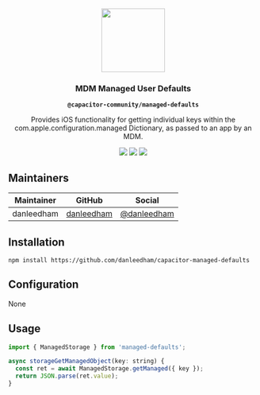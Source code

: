 <p align="center"><br><img src="https://user-images.githubusercontent.com/236501/85893648-1c92e880-b7a8-11ea-926d-95355b8175c7.png" width="128" height="128" /></p>
<h3 align="center">MDM Managed User Defaults</h3>
<p align="center"><strong><code>@capacitor-community/managed-defaults</code></strong></p>
<p align="center">
  Provides iOS functionality for getting individual keys within the com.apple.configuration.managed Dictionary, as passed to an app by an MDM.
</p>

<p align="center">
  <img src="https://img.shields.io/maintenance/yes/2021?style=flat-square" />
  <a href="https://github.com/danleedham/capacitor-managed-defaults/actions?query=workflow%3A%22Build%20Plugin%22"><img src="https://img.shields.io/github/workflow/status/danleedham/capacitor-managed-defaults/Build%20Plugin?style=flat-square" /></a>
  <img src="https://img.shields.io/github/package-json/v/danleedham/capacitor-managed-defaults" />
</p>

## Maintainers

| Maintainer | GitHub | Social |
| -----------| -------| -------|
| danleedham | [danleedham](https://github.com/danleedham) | [@danleedham](https://twitter.com/danleedham) |

## Installation

```
npm install https://github.com/danleedham/capacitor-managed-defaults
```

## Configuration

None

## Usage

```js
import { ManagedStorage } from 'managed-defaults';

async storageGetManagedObject(key: string) {
  const ret = await ManagedStorage.getManaged({ key });
  return JSON.parse(ret.value);
}
```


